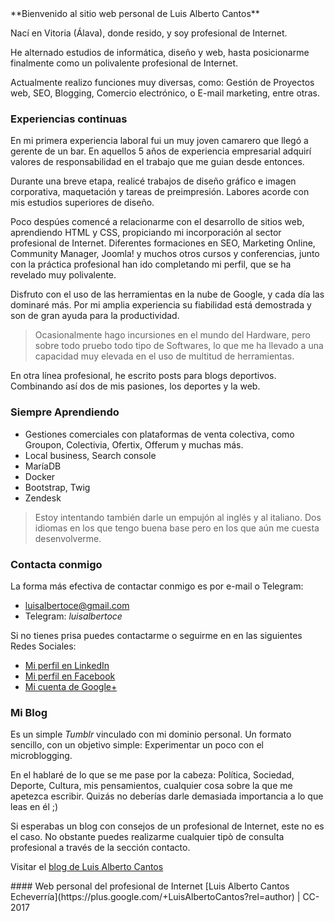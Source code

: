 <!-- Metas del plugin para compartir de Facebook -->
<meta property="og:title" content="Luis Alberto Cantos | Sitio web personal" />
<meta property="og:type" content="website" />
<meta property="og:url" content="http://luisalberto.es" />
<meta property="og:image" content="http://luisalberto.es/images/web_snapshot.jpg" />
<meta property="og:site_name" content="LuisAlberto.es" />
<meta property="fb:admins" content="100001449112753" />
<meta property="og:description" content="Sitio web personal del profesional de Internet Luis Alberto Cantos." />

<!-- Etiquetas de boton +1 de Google Plus -->
<meta itemprop="name" content="Luis Alberto Cantos - Sitio web personal">
<meta itemprop="description" content="Sitio web personal del profesional de Internet Luis Alberto Cantos.">
<meta itemprop="image" content="http://www.luisalberto.es/images/luisalberto-es-snapshot.jpg">

<style type="text/css">
#forkme_banner { display: none; }
footer p { display: none; }
</style>

<div>
**Bienvenido al sitio web personal de Luis Alberto Cantos**

Nací en Vitoria (Álava), donde resido, y soy profesional de Internet.

He alternado estudios de informática, diseño y web, hasta posicionarme finalmente como un polivalente profesional de Internet.

Actualmente realizo funciones muy diversas, como: Gestión de Proyectos web, SEO, Blogging, Comercio electrónico, o E-mail marketing, entre otras.

### Experiencias continuas

En mi primera experiencia laboral fui un muy joven camarero que llegó a gerente de un bar. En aquellos 5 años de experiencia empresarial adquirí valores de responsabilidad en el trabajo que me guian desde entonces.

Durante una breve etapa, realicé trabajos de diseño gráfico e imagen corporativa, maquetación y tareas de preimpresión. Labores acorde con mis estudios superiores de diseño.

Poco despúes comencé a relacionarme con el desarrollo de sitios web, aprendiendo HTML y CSS, propiciando mi incorporación al sector profesional de Internet.
Diferentes formaciones en SEO, Marketing Online, Community Manager, Joomla! y muchos otros cursos y conferencias, junto con la práctica profesional han ido completando mi perfil, que se ha revelado muy polivalente.

Disfruto con el uso de las herramientas en la nube de Google, y cada día las dominaré más. Por mi amplia experiencia su fiabilidad está demostrada y son de gran ayuda para la productividad.

>Ocasionalmente hago incursiones en el mundo del Hardware, pero sobre todo pruebo todo tipo de Softwares, lo que me ha llevado a una capacidad muy elevada en el uso de multitud de herramientas.

En otra línea profesional, he escrito posts para blogs deportivos. Combinando así dos de mis pasiones, los deportes y la web.

### Siempre Aprendiendo

- Gestiones comerciales con plataformas de venta colectiva, como Groupon, Colectivia, Ofertix, Offerum y muchas más.
- Local business, Search console
- MaríaDB
- Docker
- Bootstrap, Twig
- Zendesk

>Estoy intentando también darle un empujón al inglés y al italiano. Dos idiomas en los que tengo buena base pero en los que aún me cuesta desenvolverme.

### Contacta conmigo

La forma más efectiva de contactar conmigo es por e-mail o Telegram:

- [luisalbertoce@gmail.com](mailto:luisalbertoce@gmail.com)
- Telegram: *luisalbertoce*

Si no tienes prisa puedes contactarme o seguirme en en las siguientes Redes Sociales:

- [Mi perfil en LinkedIn](http://es.linkedin.com/in/luisalbertocantos)
- [Mi perfil en Facebook](http://es-es.facebook.com/luisalberto.cantosecheverria)
- [Mi cuenta de Google+](https://plus.google.com/+LuisAlbertoCantos)

### Mi Blog

Es un simple *Tumblr* vinculado con mi dominio personal. Un formato sencillo, con un objetivo simple: Experimentar un poco con el microblogging.

En el hablaré de lo que se me pase por la cabeza: Política, Sociedad, Deporte, Cultura, mis pensamientos, cualquier cosa sobre la que me apetezca escribir. Quizás no deberías darle demasiada importancia a lo que leas en él ;)

Si esperabas un blog con consejos de un profesional de Internet, este no es el caso. No obstante puedes realizarme cualquier tipò de consulta profesional a través de la sección contacto.

Visitar el [blog de Luis Alberto Cantos](http://blog.luisalberto.es/)
</div>
<div id="footer_wrap" class="outer">
<footer class="inner">
#### Web personal del profesional de Internet
[Luis Alberto Cantos Echeverría](https://plus.google.com/+LuisAlbertoCantos?rel=author) | CC-2017
</footer>
</div>
